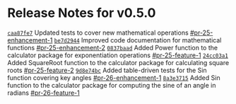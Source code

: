 # Release Notes for v0.5.0

[`caa87fe7`](https://github.com/PingDavidR/go-release-test/commit/caa87fe7) Updated tests to cover new mathematical operations [#pr-25-enhancement-1](https://github.com/PingDavidR/go-release-test/pull/pr-25-enhancement-1) 
[`be7d2944`](https://github.com/PingDavidR/go-release-test/commit/be7d2944) Improved code documentation for mathematical functions [#pr-25-enhancement-2](https://github.com/PingDavidR/go-release-test/pull/pr-25-enhancement-2) 
[`0837baad`](https://github.com/PingDavidR/go-release-test/commit/0837baad) Added Power function to the calculator package for exponentiation operations [#pr-25-feature-1](https://github.com/PingDavidR/go-release-test/pull/pr-25-feature-1) 
[`24cc03a1`](https://github.com/PingDavidR/go-release-test/commit/24cc03a1) Added SquareRoot function to the calculator package for calculating square roots [#pr-25-feature-2](https://github.com/PingDavidR/go-release-test/pull/pr-25-feature-2) 
[`9d8e74bc`](https://github.com/PingDavidR/go-release-test/commit/9d8e74bc) Added table-driven tests for the Sin function covering key angles [#pr-26-enhancement-1](https://github.com/PingDavidR/go-release-test/pull/pr-26-enhancement-1) 
[`8a3e3715`](https://github.com/PingDavidR/go-release-test/commit/8a3e3715) Added Sin function to the calculator package for computing the sine of an angle in radians [#pr-26-feature-1](https://github.com/PingDavidR/go-release-test/pull/pr-26-feature-1) 

